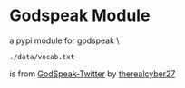 # Godspeak Module
a pypi module for godspeak \

```
./data/vocab.txt
```
is from <a href="https://github.com/The-Holy-Church-of-Terry-Davis/GodSpeak-Twitter">GodSpeak-Twitter</a> by <a href="https://github.com/therealcyber71">therealcyber27</a>